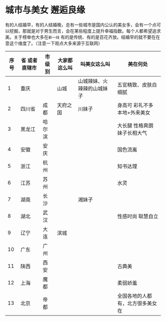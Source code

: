 # 城市与美女 邂逅良缘

有的人结婚早，有的人结婚晚，总有一些城市是国内公认的美女多，会有一个点可以挖掘，那就是对于男生而言，会在某些程度上提升幸福指数。每个人都希望追求美。关于榜单也大多在`新一线` 有的是传统、有的是百花齐放。结婚早的就不要在在意这个维度了。（注意一下观点大多来源于互联网）

| 序号 | 省 或者 直辖市 | 市级别 | 大家都这么叫 | 叫美女这么叫               | 美在何处                         |
| ---- | -------------- | ------ | ------------ | -------------------------- | -------------------------------- |
| 1    | 重庆           |        | 山城         | 山城辣妹、火辣辣的山城妹子 | 五官精致、皮肤白细腻             |
| 2    | 四川省         | 成都   | 天府之国     | 川妹子                     | 身高可 彩礼不多 本地+外来美女    |
| 3    | 黑龙江         | 哈尔滨 |              |                            | 大长腿 性格爽朗 妹子长相大气     |
| 4    | 安徽           | 安庆   |              |                            | 国色流离                         |
| 5    | 浙江           | 杭州   |              |                            | 知书达理                         |
| 6    | 江苏           | 苏州   |              |                            | 水灵                             |
| 7    | 湖南           | 长沙   |              | 湘妹子                     |                                  |
| 8    | 湖北           | 武汉   |              |                            | 性感时尚 聪慧自立                |
| 9    | 辽宁           | 大连   | 滨城         |                            |                                  |
| 10   | 广东           | 广州   |              |                            |                                  |
| 11   | 陕西           | 西安   |              |                            | 古典美                           |
| 12   | 上海           | 魔都   |              |                            | 柔弱娇羞                         |
| 13   | 北京           | 帝都   |              |                            | 全国各地的人都有，北方很多美女在 |
